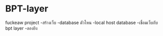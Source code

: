 # BPT-layer
fuckeaw project
-สร้างเว็บ
-database ตัวไหน
-local host database
-เชื่อมเว็บกับ bpt layer
-ลองยิง
